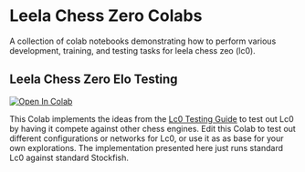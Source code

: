 # Leela Chess Zero Colabs

A collection of colab notebooks demonstrating how to perform various development, training, and testing tasks for leela chess zeo (lc0).

## Leela Chess Zero Elo Testing

<a href="https://colab.research.google.com/github/chanind/lc0_elo_testing/blob/main/Lc0_Elo_Testing.ipynb" target="_parent"><img src="https://colab.research.google.com/assets/colab-badge.svg" alt="Open In Colab"/></a>

This Colab implements the ideas from the [Lc0 Testing Guide](https://lczero.org/dev/wiki/testing-guide/) to test out Lc0 by having it compete against other chess engines. Edit this Colab to test out different configurations or networks for Lc0, or use it as as base for your own explorations. The implementation presented here just runs standard Lc0 against standard Stockfish.
